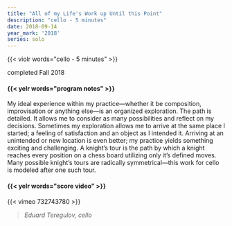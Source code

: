 ```yaml
---
title: "All of my Life's Work up Until this Point"
description: "cello - 5 minutes"
date: 2018-09-14
year_mark: '2018'
series: solo
---
```


{{< violr words="cello - 5 minutes" >}}

completed Fall 2018

#### {{< yelr words="program notes" >}}
My ideal experience within my practice—whether it be composition, improvisation or anything else—is an organized
exploration. The path is detailed. It allows me to consider as many possibilities and reflect on my decisions.
Sometimes my exploration allows me to arrive at the same place I started; a feeling of satisfaction and an object as I
intended it. Arriving at an unintended or new location is even better; my practice yields something exciting and
challenging. A knight’s tour is the path by which a knight reaches every position on a chess board utilizing only it’s
defined moves. Many possible knight’s tours are radically symmetrical—this work for cello is modeled after one such
tour.

#### {{< yelr words="score video" >}}
{{< vimeo 732743780 >}}
> *Eduard Teregulov, cello*
